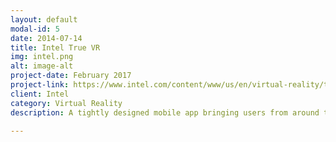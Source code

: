 ```yaml
---
layout: default
modal-id: 5
date: 2014-07-14
title: Intel True VR
img: intel.png
alt: image-alt
project-date: February 2017
project-link: https://www.intel.com/content/www/us/en/virtual-reality/true-vr-technology-overview.html
client: Intel
category: Virtual Reality
description: A tightly designed mobile app bringing users from around the world to their favorite sports team in VR. Users have the ability to jump between several vantage points among the stands and on the field. Among full live-streamed features, Intel True VR catalogued sports highlights for playback, providing replayability to relive the action. 

---
```

